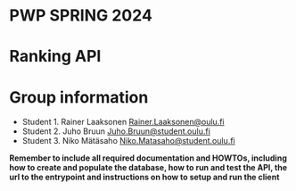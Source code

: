 # PWP SPRING 2024
# Ranking API
# Group information
* Student 1. Rainer Laaksonen  Rainer.Laaksonen@oulu.fi
* Student 2. Juho Bruun  Juho.Bruun@student.oulu.fi
* Student 3. Niko Mätäsaho  Niko.Matasaho@student.oulu.fi

__Remember to include all required documentation and HOWTOs, including how to create and populate the database, how to run and test the API, the url to the entrypoint and instructions on how to setup and run the client__


